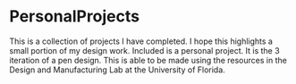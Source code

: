 # PersonalProjects
This is a collection of projects I have completed. I hope this highlights a small portion of my design work.
Included is a personal project. It is the 3 iteration of a pen design. This is able to be made using the
resources in the Design and Manufacturing Lab at the University of Florida.
